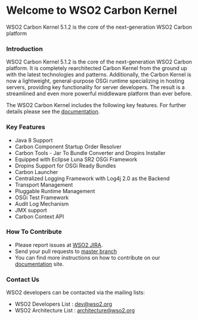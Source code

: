# Welcome to WSO2 Carbon Kernel
WSO2 Carbon Kernel 5.1.2 is the core of the next-generation WSO2 Carbon platform

### Introduction
WSO2 Carbon Kernel 5.1.2 is the core of the next-generation WSO2 Carbon platform. It is completely rearchitected Carbon Kernel from the ground up with the latest technologies and patterns. Additionally, the Carbon Kernel is now a lightweight, general-purpose OSGi runtime specializing in hosting servers, providing key functionality for server developers. The result is a streamlined and even more powerful middleware platform than ever before.

The WSO2 Carbon Kernel includes the following key features. For further details please see the [documentation](https://docs.wso2.com/display/Carbon510).

### Key Features
* Java 8 Support
* Carbon Component Startup Order Resolver
* Carbon Tools - Jar To Bundle Converter and Dropins Installer
* Equipped with Eclipse Luna SR2 OSGi Framework
* Dropins Support for OSGi Ready Bundles
* Carbon Launcher
* Centralized Logging Framework with Log4j 2.0 as the Backend
* Transport Management
* Pluggable Runtime Management
* OSGi Test Framework
* Audit Log Mechanism
* JMX support
* Carbon Context API

### How To Contribute
* Please report issues at [WSO2 JIRA](https://wso2.org/jira/browse/Carbon).
* Send your pull requests to [master branch](https://github.com/wso2/carbon-kernel/tree/master)
* You can find more instructions on how to contribute on our [documentation](https://docs.wso2.com/display/Carbon510) site.

### Contact Us
WSO2 developers can be contacted via the mailing lists:
* WSO2 Developers List : dev@wso2.org
* WSO2 Architecture List : architecture@wso2.org
